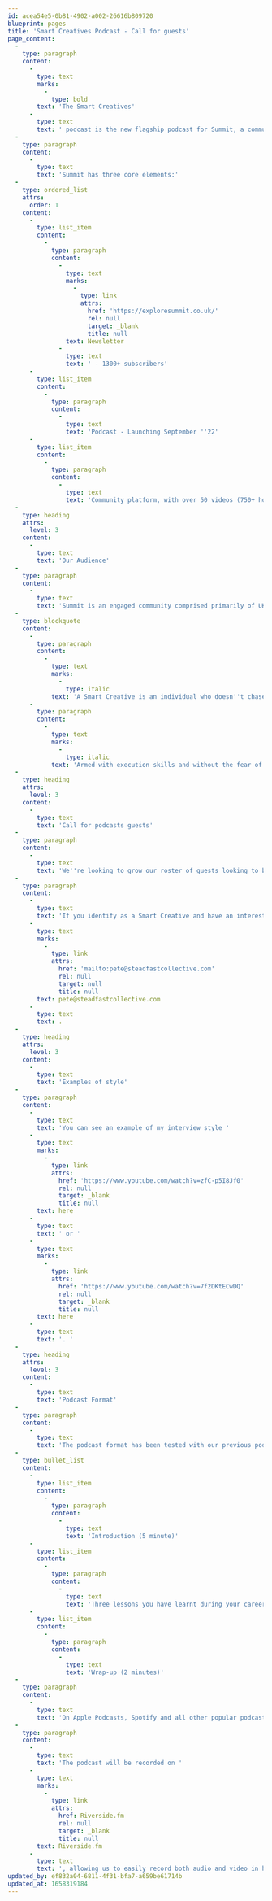 ```yaml
---
id: acea54e5-0b81-4902-a002-26616b809720
blueprint: pages
title: 'Smart Creatives Podcast - Call for guests'
page_content:
  -
    type: paragraph
    content:
      -
        type: text
        marks:
          -
            type: bold
        text: 'The Smart Creatives'
      -
        type: text
        text: ' podcast is the new flagship podcast for Summit, a community for Smart Creatives looking to refine their idea or grow their businesses to the next level.'
  -
    type: paragraph
    content:
      -
        type: text
        text: 'Summit has three core elements:'
  -
    type: ordered_list
    attrs:
      order: 1
    content:
      -
        type: list_item
        content:
          -
            type: paragraph
            content:
              -
                type: text
                marks:
                  -
                    type: link
                    attrs:
                      href: 'https://exploresummit.co.uk/'
                      rel: null
                      target: _blank
                      title: null
                text: Newsletter
              -
                type: text
                text: ' - 1300+ subscribers'
      -
        type: list_item
        content:
          -
            type: paragraph
            content:
              -
                type: text
                text: 'Podcast - Launching September ''22'
      -
        type: list_item
        content:
          -
            type: paragraph
            content:
              -
                type: text
                text: 'Community platform, with over 50 videos (750+ hours of watched content) launching Nov ''22.'
  -
    type: heading
    attrs:
      level: 3
    content:
      -
        type: text
        text: 'Our Audience'
  -
    type: paragraph
    content:
      -
        type: text
        text: 'Summit is an engaged community comprised primarily of UK-based business owners, creatives and developers who identify as Smart Creatives. '
  -
    type: blockquote
    content:
      -
        type: paragraph
        content:
          -
            type: text
            marks:
              -
                type: italic
            text: 'A Smart Creative is an individual who doesn''t chase compensation; they pursue the ability to cause change and disrupt industries. While being experts at their trade, they can step back and see the bigger business picture allowing them to find solutions to significant problems'
      -
        type: paragraph
        content:
          -
            type: text
            marks:
              -
                type: italic
            text: 'Armed with execution skills and without the fear of failure, Smart Creatives are often the unsung heroes of thriving organisations, putting their team''s objectives above their own accolades.'
  -
    type: heading
    attrs:
      level: 3
    content:
      -
        type: text
        text: 'Call for podcasts guests'
  -
    type: paragraph
    content:
      -
        type: text
        text: 'We''re looking to grow our roster of guests looking to be featured on The Smart Creatives podcast. '
  -
    type: paragraph
    content:
      -
        type: text
        text: 'If you identify as a Smart Creative and have an interesting story to tell, reach out directly at '
      -
        type: text
        marks:
          -
            type: link
            attrs:
              href: 'mailto:pete@steadfastcollective.com'
              rel: null
              target: null
              title: null
        text: pete@steadfastcollective.com
      -
        type: text
        text: .
  -
    type: heading
    attrs:
      level: 3
    content:
      -
        type: text
        text: 'Examples of style'
  -
    type: paragraph
    content:
      -
        type: text
        text: 'You can see an example of my interview style '
      -
        type: text
        marks:
          -
            type: link
            attrs:
              href: 'https://www.youtube.com/watch?v=zfC-p5I8Jf0'
              rel: null
              target: _blank
              title: null
        text: here
      -
        type: text
        text: ' or '
      -
        type: text
        marks:
          -
            type: link
            attrs:
              href: 'https://www.youtube.com/watch?v=7f2DKtECwDQ'
              rel: null
              target: _blank
              title: null
        text: here
      -
        type: text
        text: '. '
  -
    type: heading
    attrs:
      level: 3
    content:
      -
        type: text
        text: 'Podcast Format'
  -
    type: paragraph
    content:
      -
        type: text
        text: 'The podcast format has been tested with our previous podcast, Three Lessons Learnt. A popular podcast that despite being dormant is still growing in listenership. '
  -
    type: bullet_list
    content:
      -
        type: list_item
        content:
          -
            type: paragraph
            content:
              -
                type: text
                text: 'Introduction (5 minute)'
      -
        type: list_item
        content:
          -
            type: paragraph
            content:
              -
                type: text
                text: 'Three lessons you have learnt during your career wish to share with our Smart Creatives. (20 minutes)'
      -
        type: list_item
        content:
          -
            type: paragraph
            content:
              -
                type: text
                text: 'Wrap-up (2 minutes)'
  -
    type: paragraph
    content:
      -
        type: text
        text: 'On Apple Podcasts, Spotify and all other popular podcast platforms. We will record the edited video podcast to our YouTube Channel, and clips will be created for Twitter, LinkedIn and Instagram.'
  -
    type: paragraph
    content:
      -
        type: text
        text: 'The podcast will be recorded on '
      -
        type: text
        marks:
          -
            type: link
            attrs:
              href: Riverside.fm
              rel: null
              target: _blank
              title: null
        text: Riverside.fm
      -
        type: text
        text: ', allowing us to easily record both audio and video in high quality.'
updated_by: ef832a04-6811-4f31-bfa7-a659be61714b
updated_at: 1658319184
---
```

